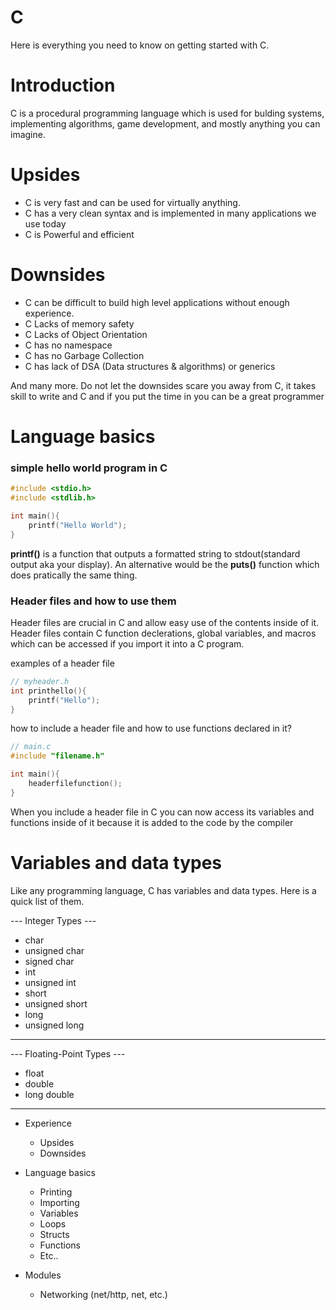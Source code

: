 # C

Here is everything you need to know on getting started with C.

# Introduction

C is a procedural programming language which is used for bulding systems, implementing algorithms, game development, and mostly anything you can imagine.

# Upsides

- C is very fast and can be used for virtually anything. 
- C has a very clean syntax and is implemented in many applications we use today
- C is Powerful and efficient



# Downsides

- C can be difficult to build high level applications without enough experience.
- C Lacks of memory safety 
- C Lacks of Object Orientation
- C has no namespace
- C has no Garbage Collection
- C has lack of DSA (Data structures & algorithms) or generics

And many more. Do not let the downsides scare you away from C, it takes skill to write and C and if you put the time in you can be a great programmer

# Language basics

### simple hello world program in C
```c
#include <stdio.h>
#include <stdlib.h>

int main(){
    printf("Hello World");
}
```
**printf()** is a function that outputs a formatted string to stdout(standard output aka your display). An alternative would be the **puts()** function which does pratically the same thing.

### Header files and how to use them

Header files are crucial in C and allow easy use of the contents inside of it. 
Header files contain C function declerations, global variables, and macros which can be accessed if you import it into a C program.


examples of a header file
```c
// myheader.h
int printhello(){
    printf("Hello");
}
```

how to include a header file and how to use functions declared in it?
```c
// main.c
#include "filename.h"

int main(){
    headerfilefunction();
}
```

When you include a header file in C you can now access its variables and functions inside of it because it is added to the code by the compiler

# Variables and data types

Like any programming language, C has variables and data types. Here is a quick list of them.

--- Integer Types ---
- char
- unsigned char
- signed char
- int
- unsigned int
- short
- unsigned short
- long 
- unsigned long
---------------------

--- Floating-Point Types ---
- float
- double
- long double
----------------------------

- Experience
  - Upsides
  - Downsides

- Language basics
  - Printing
  - Importing
  - Variables
  - Loops
  - Structs
  - Functions
  - Etc..

- Modules
  - Networking (net/http, net, etc.)
